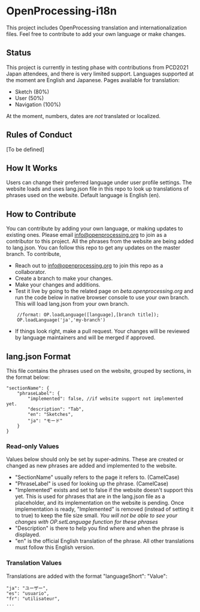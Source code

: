 # OpenProcessing-i18n
This project includes OpenProcessing translation and internationalization files. Feel free to contribute to add your own language or make changes.

## Status
This project is currently in testing phase with contributions from PCD2021 Japan attendees, and there is very limited support.
Languages supported at the moment are English and Japanese.
Pages available for translation: 
- Sketch (80%)
- User (50%)
- Navigation (100%)

At the moment, numbers, dates are *not* translated or localized.

## Rules of Conduct
[To be defined]

## How It Works
Users can change their preferred language under user profile settings. The website loads and uses lang.json file in this repo to look up translations of phrases used on the website. Default language is English (en). 

## How to Contribute
You can contribute by adding your own language, or making updates to existing ones. Please email info@openprocessing.org to join as a contributor to this project.
All the phrases from the website are being added to lang.json. You can follow this repo to get any updates on the master branch.
To contribute,
- Reach out to info@openprocessing.org to join this repo as a collaborator.
- Create a branch to make your changes.
- Make your changes and additions.
- Test it live by going to the related page on *beta.openprocessing.org* and run the code below in native browser console to use your own branch. This will load lang.json from your own branch. 
```
	//format: OP.loadLanguage([language],[branch title]);
	OP.loadLanguage('ja','my-branch')
```
- If things look right, make a pull request. Your changes will be reviewed by language maintainers and will be merged if approved.

## lang.json Format
This file contains the phrases used on the website, grouped by sections, in the format below:
```
"sectionName": {
	"phraseLabel": {
		"implemented": false, //if website support not implemented yet.
		"description": "Tab", 
		"en": "Sketches",
		"ja": "モード"
	}
}
```
### Read-only Values
Values below should only be set by super-admins. These are created or changed as new phrases are added and implemented to the website.
- "SectionName" usually refers to the page it refers to. (CamelCase) 
- "PhraseLabel" is used for looking up the phrase. (CamelCase)
- "Implemented" exists and set to false if the website doesn't support this yet. This is used for phrases that are in the lang.json file as a placeholder, and its implementation on the website is pending. Once implementation is ready, "Implemented" is removed (instead of setting it to true) to keep the file size small. *You will not be able to see your changes with OP.setLanguage function for these phrases*
- "Description" is there to help you find where and when the phrase is displayed.
- "en" is the official English translation of the phrase. All other translations must follow this English version.

### Translation Values
Translations are added with the format "languageShort": "Value":
```
"ja": "ユーザー",
"es": "usuario",
"fr": "utilisateur",
...
```




